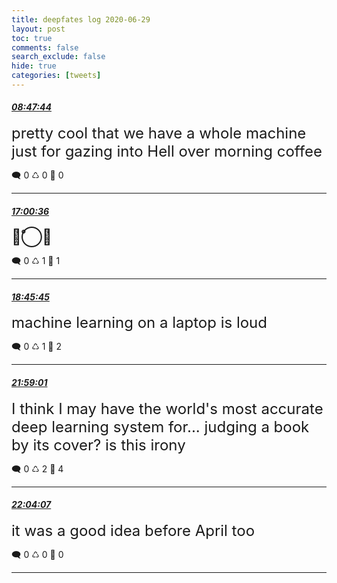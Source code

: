 ```yaml
---
title: deepfates log 2020-06-29
layout: post
toc: true
comments: false
search_exclude: false
hide: true
categories: [tweets]
---
```



#### <a href = "https://twitter.com/deepfates/status/1277614737170157569">*08:47:44*</a>

<font size="5">pretty cool that we have a whole machine just for gazing into Hell over morning coffee</font>



🗨️ 0 ♺ 0 🤍  0   

---
    
#### <a href = "https://twitter.com/deepfates/status/1277738769567760385">*17:00:36*</a>

<font size="5">👱̊⃝̢</font>



🗨️ 0 ♺ 1 🤍  1   

---
    
#### <a href = "https://twitter.com/deepfates/status/1277765230018224128">*18:45:45*</a>

<font size="5">machine learning on a laptop is loud</font>



🗨️ 0 ♺ 1 🤍  2   

---
    
#### <a href = "https://twitter.com/deepfates/status/1277813867981139968">*21:59:01*</a>

<font size="5">I think I may have the world's most accurate deep learning system for...   judging a book by its cover?  is this irony</font>



🗨️ 0 ♺ 2 🤍  4   

---
    
#### <a href = "https://twitter.com/deepfates/status/1277815152008519681">*22:04:07*</a>

<font size="5">it was a good idea before April too</font>



🗨️ 0 ♺ 0 🤍  0   

---
    
            

